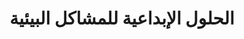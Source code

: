 ---
title: "الحلول الإبداعية للمشاكل البيئية"
thumbnail : "../notassets/Projects pics/Collaborative Projects and programs/Environemtal Issues/pic1.jpg"
linkToProject : ""
manualPdf : ""
desc : ""
collab: true
comm : false
training : false
---